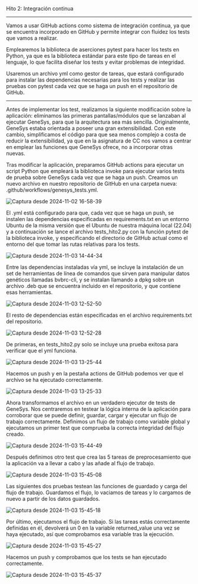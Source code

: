 Hito 2: Integración continua

--------------------------------------------------------------------------------

Vamos a usar GitHub actions como sistema de integración continua, ya que se encuentra incorporado en GitHub y permite integrar con fluidez los tests que vamos a realizar.

Emplearemos la biblioteca de aserciones pytest para hacer los tests en Python, ya que es la biblioteca estándar para este tipo de tareas en el lenguaje, lo que facilita diseñar los tests y evitar problemas de integridad.

Usaremos un archivo yml como gestor de tareas, que estará configurado para instalar las dependencias necesarias para los tests y realizar las pruebas con pytest cada vez que se haga un push en el repositorio de GitHub.

--------------------------------------------------------------------------------

Antes de implementar los test, realizamos la siguiente modificación sobre la aplicación: eliminamos las primeras pantallas/módulos que se lanzaban al ejecutar GeneSys, para que la arquitectura sea más sencilla. Originalmente, GeneSys estaba orientada a poseer una gran extensibilidad. Con este cambio, simplificamos el código para que sea menos complejo a costa de reducir la extensibilidad, ya que en la asignatura de CC nos vamos a centrar en emplear las funciones que GeneSys ofrece, no a incorporar otras nuevas.

Tras modificar la aplicación, preparamos GitHub actions para ejecutar un script Python que empleará la biblioteca invoke para ejecutar varios tests de prueba sobre GeneSys cada vez que se haga un push. Creamos un nuevo archivo en nuestro repositorio de GitHub en una carpeta nueva: .github/workflows/genesys_tests.yml.

![Captura desde 2024-11-02 16-58-39](https://github.com/user-attachments/assets/e5e85881-c54f-4f92-94d8-3034bbd6cad2)

El .yml está configurado para que, cada vez que se haga un push, se instalen las dependencias especificadas en requirements.txt en un entorno Ubuntu de la misma versión que el Ubuntu de nuestra máquina local (22.04) y a continuación se lance el archivo tests_hito2.py con la función pytest de la biblioteca invoke, y especificando el directorio de GitHub actual como el entorno del que tomar las rutas relativas para los tests.

![Captura desde 2024-11-03 14-44-34](https://github.com/user-attachments/assets/a1aeb01e-d740-4826-8b16-46024b2600f3)

Entre las dependencias instaladas vía yml, se incluye la instalación de un set de herramientas de línea de comandos que sirven para manipular datos genéticos llamadas bvbrc-cli, y se instalan llamando a dpkg sobre un archivo .deb que se encuentra incluido en el repositorio, y que contiene esas herramientas.

![Captura desde 2024-11-03 12-52-50](https://github.com/user-attachments/assets/52dbb4ae-3a04-44ee-a62e-6f862bcc6ea2)

El resto de dependencias están especificadas en el archivo requirements.txt del repositorio.

![Captura desde 2024-11-03 12-52-28](https://github.com/user-attachments/assets/0230b6c2-b0c9-4bdf-a757-26f8316469da)

De primeras, en tests_hito2.py solo se incluye una prueba exitosa para verificar que el yml funciona.

![Captura desde 2024-11-03 13-25-44](https://github.com/user-attachments/assets/0c30b699-970e-4224-8406-6bbf2f9c8e3d)

Hacemos un push y en la pestaña actions de GitHub podemos ver que el archivo se ha ejecutado correctamente.

![Captura desde 2024-11-03 13-25-33](https://github.com/user-attachments/assets/9665d238-6b30-4bb4-a217-0dc6b4faa278)

Ahora transformamos el archivo en un verdadero ejecutor de tests de GeneSys. Nos centraremos en testear la lógica interna de la aplicación para corroborar que se puede definir, guardar, cargar y ejecutar un flujo de trabajo correctamente. Definimos un flujo de trabajo como variable global y ejecutamos un primer test que comprueba la correcta integridad del flujo creado.

![Captura desde 2024-11-03 15-44-49](https://github.com/user-attachments/assets/02333a2a-e1d1-4254-9ebd-14aaf0949db8)

Después definimos otro test que crea las 5 tareas de preprocesamiento que la aplicación va a llevar a cabo y las añade al flujo de trabajo.

![Captura desde 2024-11-03 15-45-08](https://github.com/user-attachments/assets/e0f9a582-a973-404c-87bf-57033c95866e)

Las siguientes dos pruebas testean las funciones de guardado y carga del flujo de trabajo. Guardamos el flujo, lo vaciamos de tareas y lo cargamos de nuevo a partir de los datos guardados.

![Captura desde 2024-11-03 15-45-18](https://github.com/user-attachments/assets/85ff7fbc-ec9a-488e-a4cb-2d5d3b5a831a)

Por último, ejecutamos el flujo de trabajo. Si las tareas estás correctamente definidas en él, devolverá un 0 en la variable returned_value una vez se haya ejecutado, así que comprobamos esa variable tras la ejecución.

![Captura desde 2024-11-03 15-45-27](https://github.com/user-attachments/assets/273e54d4-76e3-492f-b765-c126bebf398c)

Hacemos un push y comprobamos que los tests se han ejecutado correctamente.

![Captura desde 2024-11-03 15-45-37](https://github.com/user-attachments/assets/d22efba4-413c-4001-8698-367f63ff3525)
